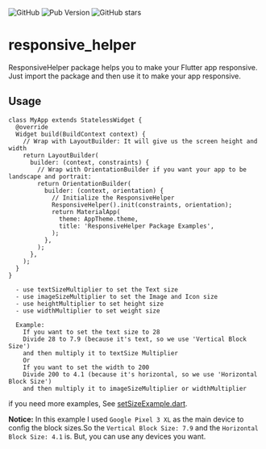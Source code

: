 ![GitHub](https://img.shields.io/github/license/xeniacdev/responsive_helper?style=flat-square)  ![Pub Version](https://img.shields.io/pub/v/responsive_helper?style=flat-square) ![GitHub stars](https://img.shields.io/github/stars/xeniacdev/responsive_helper?style=flat-square)

# responsive_helper
ResponsiveHelper package helps you to make your Flutter app responsive.
Just import the package and then use it to make your app responsive.

## Usage

```
class MyApp extends StatelessWidget {
  @override
  Widget build(BuildContext context) {
    // Wrap with LayoutBuilder: It will give us the screen height and width
    return LayoutBuilder(
      builder: (context, constraints) {
        // Wrap with OrientationBuilder if you want your app to be landscape and portrait:
        return OrientationBuilder(
          builder: (context, orientation) {
            // Initialize the ResponsiveHelper
            ResponsiveHelper().init(constraints, orientation);
            return MaterialApp(
              theme: AppTheme.theme,
              title: 'ResponsiveHelper Package Examples',
            );
          },
        );
      },
    );
  }
}
```

```
  - use textSizeMultiplier to set the Text size
  - use imageSizeMultiplier to set the Image and Icon size
  - use heightMultiplier to set height size
  - use widthMultiplier to set weight size

  Example:
    If you want to set the text size to 28
    Divide 28 to 7.9 (because it's text, so we use 'Vertical Block Size')
    and then multiply it to textSize Multiplier
    Or
    If you want to set the width to 200
    Divide 200 to 4.1 (because it's horizontal, so we use 'Horizontal Block Size')
    and then multiply it to imageSizeMultiplier or widthMultiplier
```
if you need more examples, See [setSizeExample.dart](https://github.com/YRlp98/responsive_helper/blob/master/example/main.dart).


**Notice:** In this example I used `Google Pixel 3 XL` as the main device to config the block sizes.So the `Vertical Block Size: 7.9` and the `Horizontal Block Size: 4.1` is.
But, you can use any devices you want.
